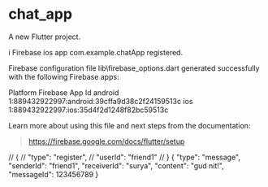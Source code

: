 # chat_app

A new Flutter project.


i Firebase ios app com.example.chatApp registered.

Firebase configuration file lib\firebase_options.dart generated successfully with the following Firebase apps:

Platform  Firebase App Id
android   1:889432922997:android:39cffa9d38c2f24159513c
ios       1:889432922997:ios:35d4f2d1248f82bc59513c

Learn more about using this file and next steps from the documentation:
 > https://firebase.google.com/docs/flutter/setup

 // {
//   "type": "register",
//   "userId": "friend1"
// }
{
  "type": "message",
  "senderId": "friend1",
  "receiverId": "surya",
  "content": "gud nit!",
  "messageId": 123456789
}